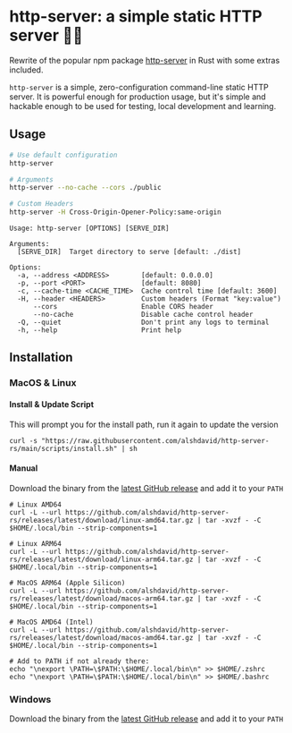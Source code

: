 # http-server: a simple static HTTP server 🚀🦀

Rewrite of the popular npm package [http-server](https://github.com/http-party/http-server/tree/master) in Rust with some extras included.

`http-server` is a simple, zero-configuration command-line static HTTP server. It is powerful enough for production usage, but it's simple and hackable enough to be used for testing, local development and learning.

## Usage

```bash
# Use default configuration
http-server

# Arguments
http-server --no-cache --cors ./public

# Custom Headers
http-server -H Cross-Origin-Opener-Policy:same-origin
```

```
Usage: http-server [OPTIONS] [SERVE_DIR]

Arguments:
  [SERVE_DIR]  Target directory to serve [default: ./dist]

Options:
  -a, --address <ADDRESS>        [default: 0.0.0.0]
  -p, --port <PORT>              [default: 8080]
  -c, --cache-time <CACHE_TIME>  Cache control time [default: 3600]
  -H, --header <HEADERS>         Custom headers (Format "key:value")
      --cors                     Enable CORS header
      --no-cache                 Disable cache control header
  -Q, --quiet                    Don't print any logs to terminal
  -h, --help                     Print help
```

## Installation

### MacOS & Linux

#### Install & Update Script

This will prompt you for the install path, run it again to update the version

```shell
curl -s "https://raw.githubusercontent.com/alshdavid/http-server-rs/main/scripts/install.sh" | sh
```

#### Manual

Download the binary from the [latest GitHub release](https://github.com/alshdavid-labs/alshx/releases/latest) and add it to your `PATH`

```shell
# Linux AMD64
curl -L --url https://github.com/alshdavid/http-server-rs/releases/latest/download/linux-amd64.tar.gz | tar -xvzf - -C $HOME/.local/bin --strip-components=1

# Linux ARM64
curl -L --url https://github.com/alshdavid/http-server-rs/releases/latest/download/linux-arm64.tar.gz | tar -xvzf - -C $HOME/.local/bin --strip-components=1

# MacOS ARM64 (Apple Silicon)
curl -L --url https://github.com/alshdavid/http-server-rs/releases/latest/download/macos-arm64.tar.gz | tar -xvzf - -C $HOME/.local/bin --strip-components=1

# MacOS AMD64 (Intel)
curl -L --url https://github.com/alshdavid/http-server-rs/releases/latest/download/macos-amd64.tar.gz | tar -xvzf - -C $HOME/.local/bin --strip-components=1

# Add to PATH if not already there:
echo "\nexport \PATH=\$PATH:\$HOME/.local/bin\n" >> $HOME/.zshrc
echo "\nexport \PATH=\$PATH:\$HOME/.local/bin\n" >> $HOME/.bashrc
```

### Windows

Download the binary from the [latest GitHub release](https://github.com/alshdavid-labs/alshx/releases/latest) and add it to your `PATH`
